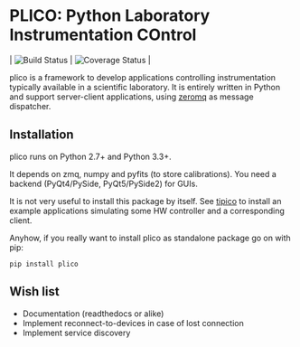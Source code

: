 # PLICO: Python Laboratory Instrumentation COntrol

| ![Build Status][travis] | ![Coverage Status][coveralls] | 


plico is a framework to develop applications controlling instrumentation typically available in a scientific laboratory.
It is entirely written in Python and support server-client applications, using [zeromq][zmq] as message dispatcher.


[zmq]: http://zeromq.org
[travis]: https://travis-ci.com/lbusoni/plico.svg?branch=master
[coveralls]: https://coveralls.io/repos/github/lbusoni/plico/badge.svg?branch=master


## Installation

plico runs on Python 2.7+ and Python 3.3+. 

It depends on zmq, numpy and pyfits (to store calibrations). You need a backend (PyQt4/PySide, PyQt5/PySide2) for GUIs.

It is not very useful to install this package by itself. See [tipico][tipico] to install an example applications simulating some HW controller and a corresponding client. 

Anyhow, if you really want to install plico as standalone package go on with pip:

```
pip install plico
```

## Wish list

   + Documentation (readthedocs or alike)
   + Implement reconnect-to-devices in case of lost connection
   + Implement service discovery 


[tipico]: https://github.com/lbusoni/tipico
